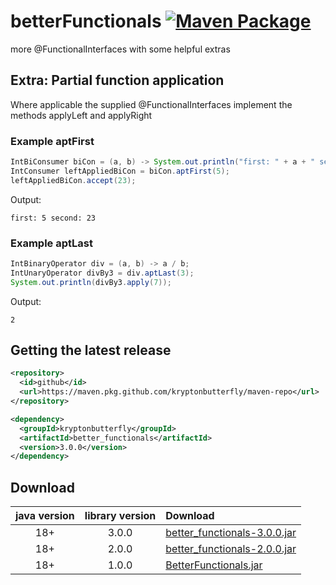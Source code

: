 # betterFunctionals [![Maven Package](https://github.com/kryptonbutterfly/betterFunctionals/actions/workflows/maven-publish.yml/badge.svg)](https://github.com/kryptonbutterfly/betterFunctionals/actions/workflows/maven-publish.yml)
more @FunctionalInterfaces with some helpful extras

## Extra: Partial function application

Where applicable the supplied @FunctionalInterfaces implement the methods applyLeft and applyRight

### Example aptFirst
```java
IntBiConsumer biCon = (a, b) -> System.out.println("first: " + a + " second: " + b);
IntConsumer leftAppliedBiCon = biCon.aptFirst(5);
leftAppliedBiCon.accept(23);
```

Output:
```shell
first: 5 second: 23
```

### Example aptLast
```java
IntBinaryOperator div = (a, b) -> a / b;
IntUnaryOperator divBy3 = div.aptLast(3);
System.out.println(divBy3.apply(7));
```

Output:
```shell
2
```

## Getting the latest release

```xml
<repository>
  <id>github</id>
  <url>https://maven.pkg.github.com/kryptonbutterfly/maven-repo</url>
</repository>
```

```xml
<dependency>
  <groupId>kryptonbutterfly</groupId>
  <artifactId>better_functionals</artifactId>
  <version>3.0.0</version>
</dependency>
```

## Download

java version | library version | Download
:----------: | :-------------: | :-------
18+          | 3.0.0           | [better_functionals-3.0.0.jar](https://github-registry-files.githubusercontent.com/731108692/c212a880-b647-11ee-871c-4af6931b65a2?X-Amz-Algorithm=AWS4-HMAC-SHA256&X-Amz-Credential=AKIAVCODYLSA53PQK4ZA%2F20240118%2Fus-east-1%2Fs3%2Faws4_request&X-Amz-Date=20240118T202821Z&X-Amz-Expires=300&X-Amz-Signature=a41171a8f6f67e9791a5e9960d1047334387d75dae36d6ea8ede7ec7f56ff4c3&X-Amz-SignedHeaders=host&actor_id=0&key_id=0&repo_id=731108692&response-content-disposition=filename%3Dbetter_functionals-3.0.0.jar&response-content-type=application%2Foctet-stream)
18+          | 2.0.0           | [better_functionals-2.0.0.jar](https://github-registry-files.githubusercontent.com/731108692/d2e15600-99d9-11ee-82c2-57c206357a76?X-Amz-Algorithm=AWS4-HMAC-SHA256&X-Amz-Credential=AKIAVCODYLSA53PQK4ZA%2F20240118%2Fus-east-1%2Fs3%2Faws4_request&X-Amz-Date=20240118T200503Z&X-Amz-Expires=300&X-Amz-Signature=5086b305e605cb68e559fb3be4d34f2957394256f545538359b0c364e7db5ee5&X-Amz-SignedHeaders=host&actor_id=0&key_id=0&repo_id=731108692&response-content-disposition=filename%3Dbetter_functionals-2.0.0.jar&response-content-type=application%2Foctet-stream)
18+          | 1.0.0           | [BetterFunctionals.jar](https://github.com/kryptonbutterfly/betterFunctionals/releases/download/v1.0.0/BetterFunctionals.jar)
